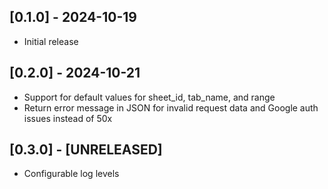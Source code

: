 ## [0.1.0] - 2024-10-19

- Initial release

## [0.2.0] - 2024-10-21

- Support for default values for sheet_id, tab_name, and range
- Return error message in JSON for invalid request data and Google auth issues instead of 50x

## [0.3.0] - [UNRELEASED]

- Configurable log levels

